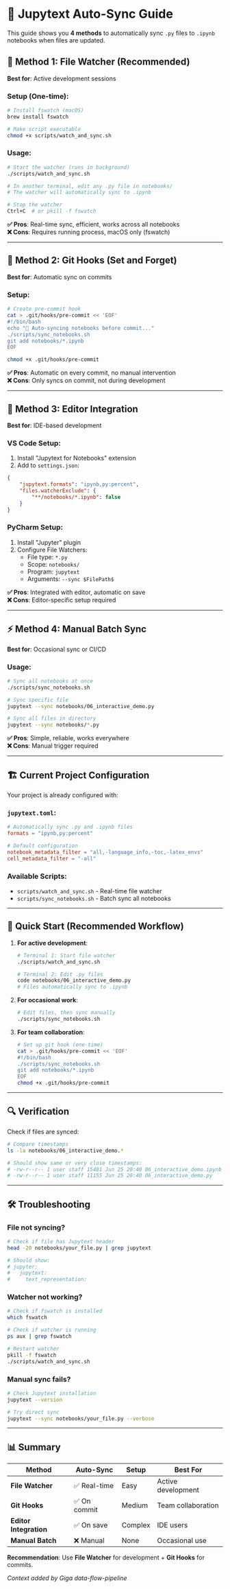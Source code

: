 # 🔄 Jupytext Auto-Sync Guide

This guide shows you **4 methods** to automatically sync `.py` files to `.ipynb` notebooks when files are updated.

## 🎯 Method 1: File Watcher (Recommended)

**Best for**: Active development sessions

### Setup (One-time):
```bash
# Install fswatch (macOS)
brew install fswatch

# Make script executable
chmod +x scripts/watch_and_sync.sh
```

### Usage:
```bash
# Start the watcher (runs in background)
./scripts/watch_and_sync.sh

# In another terminal, edit any .py file in notebooks/
# The watcher will automatically sync to .ipynb

# Stop the watcher
Ctrl+C  # or pkill -f fswatch
```

**✅ Pros**: Real-time sync, efficient, works across all notebooks  
**❌ Cons**: Requires running process, macOS only (fswatch)

---

## 🔧 Method 2: Git Hooks (Set and Forget)

**Best for**: Automatic sync on commits

### Setup:
```bash
# Create pre-commit hook
cat > .git/hooks/pre-commit << 'EOF'
#!/bin/bash
echo "🔄 Auto-syncing notebooks before commit..."
./scripts/sync_notebooks.sh
git add notebooks/*.ipynb
EOF

chmod +x .git/hooks/pre-commit
```

**✅ Pros**: Automatic on every commit, no manual intervention  
**❌ Cons**: Only syncs on commit, not during development

---

## 📝 Method 3: Editor Integration

**Best for**: IDE-based development

### VS Code Setup:
1. Install "Jupytext for Notebooks" extension
2. Add to `settings.json`:
```json
{
    "jupytext.formats": "ipynb,py:percent",
    "files.watcherExclude": {
        "**/notebooks/*.ipynb": false
    }
}
```

### PyCharm Setup:
1. Install "Jupyter" plugin
2. Configure File Watchers:
   - File type: `*.py`
   - Scope: `notebooks/`
   - Program: `jupytext`
   - Arguments: `--sync $FilePath$`

**✅ Pros**: Integrated with editor, automatic on save  
**❌ Cons**: Editor-specific setup required

---

## ⚡ Method 4: Manual Batch Sync

**Best for**: Occasional sync or CI/CD

### Usage:
```bash
# Sync all notebooks at once
./scripts/sync_notebooks.sh

# Sync specific file
jupytext --sync notebooks/06_interactive_demo.py

# Sync all files in directory
jupytext --sync notebooks/*.py
```

**✅ Pros**: Simple, reliable, works everywhere  
**❌ Cons**: Manual trigger required

---

## 🏗️ Current Project Configuration

Your project is already configured with:

### `jupytext.toml`:
```toml
# Automatically sync .py and .ipynb files
formats = "ipynb,py:percent"

# Default configuration
notebook_metadata_filter = "all,-language_info,-toc,-latex_envs"
cell_metadata_filter = "-all"
```

### Available Scripts:
- `scripts/watch_and_sync.sh` - Real-time file watcher
- `scripts/sync_notebooks.sh` - Batch sync all notebooks

---

## 🚀 Quick Start (Recommended Workflow)

1. **For active development**:
   ```bash
   # Terminal 1: Start file watcher
   ./scripts/watch_and_sync.sh
   
   # Terminal 2: Edit .py files
   code notebooks/06_interactive_demo.py
   # Files automatically sync to .ipynb
   ```

2. **For occasional work**:
   ```bash
   # Edit files, then sync manually
   ./scripts/sync_notebooks.sh
   ```

3. **For team collaboration**:
   ```bash
   # Set up git hook (one-time)
   cat > .git/hooks/pre-commit << 'EOF'
   #!/bin/bash
   ./scripts/sync_notebooks.sh
   git add notebooks/*.ipynb
   EOF
   chmod +x .git/hooks/pre-commit
   ```

---

## 🔍 Verification

Check if files are synced:
```bash
# Compare timestamps
ls -la notebooks/06_interactive_demo.*

# Should show same or very close timestamps:
# -rw-r--r-- 1 user staff 15481 Jun 25 20:40 06_interactive_demo.ipynb
# -rw-r--r-- 1 user staff 11155 Jun 25 20:40 06_interactive_demo.py
```

---

## 🛠️ Troubleshooting

### File not syncing?
```bash
# Check if file has Jupytext header
head -20 notebooks/your_file.py | grep jupytext

# Should show:
# jupyter:
#   jupytext:
#     text_representation:
```

### Watcher not working?
```bash
# Check if fswatch is installed
which fswatch

# Check if watcher is running
ps aux | grep fswatch

# Restart watcher
pkill -f fswatch
./scripts/watch_and_sync.sh
```

### Manual sync fails?
```bash
# Check Jupytext installation
jupytext --version

# Try direct sync
jupytext --sync notebooks/your_file.py --verbose
```

---

## 📊 Summary

| Method | Auto-Sync | Setup | Best For |
|--------|-----------|-------|----------|
| **File Watcher** | ✅ Real-time | Easy | Active development |
| **Git Hooks** | ✅ On commit | Medium | Team collaboration |
| **Editor Integration** | ✅ On save | Complex | IDE users |
| **Manual Batch** | ❌ Manual | None | Occasional use |

**Recommendation**: Use **File Watcher** for development + **Git Hooks** for commits.

*Context added by Giga data-flow-pipeline* 